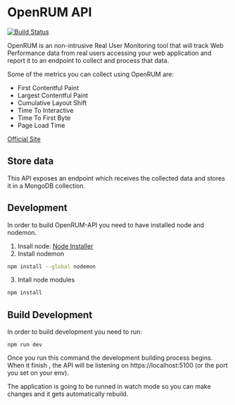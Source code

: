
# OpenRUM API
[![Build Status](https://travis-ci.com/openrum/openrum-api.svg?branch=main)](https://travis-ci.com/openrum/openrum-api)

OpenRUM is an non-intrusive Real User Monitoring tool that will track Web Performance data from real users accessing your web application and report it to an endpoint to collect and process that data.

Some of the metrics you can collect using OpenRUM are:
- First Contentful Paint
- Largest Contentful Paint
- Cumulative Layout Shift
- Time To Interactive
- Time To First Byte
- Page Load Time

[Official Site](https://openrum.io/ "Official Site")

## Store data

This API exposes an endpoint which receives the collected data and stores it in a MongoDB collection.


## Development
In order to build OpenRUM-API you need to have installed node and nodemon.

1. Insall node: [Node Installer](https://nodejs.org/en/download/ "Node Installer")
2. Install nodemon
```bash
npm install --global nodemon
```
3. Intall node modules
```bash
npm install
```

## Build Development
In order to build development you need to run:

    npm run dev

Once you run this command the development building process begins. When it finish , the API will be listening on https://localhost:5100 (or the port you set on your env).

The application is going to be runned in watch mode so you can make changes and it gets automatically rebuild.
